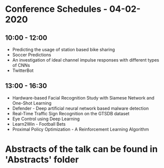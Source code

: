 # Conference Schedules - 04-02-2020

## 10:00 - 12:00 
* Predicting the usage of station based bike sharing
* Soccer Predictions
* An investigation of ideal channel impulse responses with different types of CNNs 
* TwitterBot 

## 13:00 - 16:30
* Hardware-based Facial Recognition Study with Siamese Network and One-Shot Learning 
* Defender - Deep artificial neural network based malware detection 
* Real-Time Traffic Sign Recognition on the GTSDB dataset 
* Eye Control using Deep Learning
* Learn2Win - Football Bets
* Proximal Policy Optimization - A Reinforcement Learning Algorithm 

# Abstracts of the talk can be found in 'Abstracts' folder
